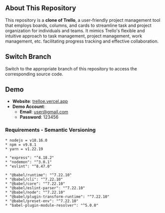 ## About This Repository

This repository is a **clone of Trello**, a user-friendly project management tool that employs boards, columns, and cards to streamline task and project organization for individuals and teams. It mimics Trello's flexible and intuitive approach to task management, project management, work management, etc. facilitating progress tracking and effective collaboration.

## Switch Branch

Switch to the appropriate branch of this repository to access the corresponding source code.

## Demo

- **Website**: [trelloe.vercel.app](https://trelloe.vercel.app/)
- **Demo Account**: 
  - **Email**: user@gmail.com
  - **Password**: 123456
### Requirements - Semantic Versioning 

```
* nodejs = v18.16.0
* npm = v9.8.1
* yarn = v1.22.19

* "express": "^4.18.2"
* "nodemon": "^3.0.1"
* "eslint": "^8.47.0"

* "@babel/runtime": "^7.22.10"
* "@babel/cli": "^7.22.10"
* "@babel/core": "^7.22.10"
* "@babel/eslint-parser": "^7.22.10"
* "@babel/node": "^7.22.10"
* "@babel/plugin-transform-runtime": "^7.22.10"
* "@babel/preset-env": "^7.22.10"
* "babel-plugin-module-resolver": "^5.0.0"
```
